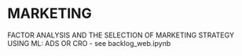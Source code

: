 # MARKETING
FACTOR ANALYSIS AND THE SELECTION OF MARKETING STRATEGY USING ML: ADS OR CRO - see backlog_web.ipynb 
